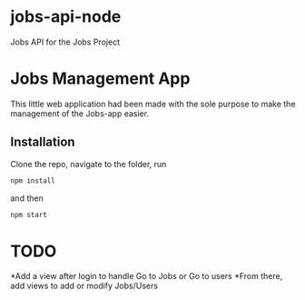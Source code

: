 # jobs-api-node
Jobs API for the Jobs Project

# Jobs Management App

This little web application had been made with the sole purpose to make the management of the Jobs-app easier.

## Installation

Clone the repo, navigate to the folder, run 

```bash
npm install
```

and then 

```bash
npm start
```

# TODO

*Add a view after login to handle Go to Jobs or Go to users
*From there, add views to add or modify Jobs/Users
